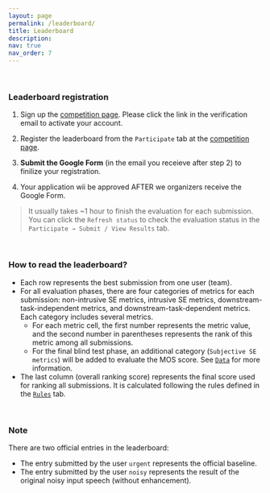 ```yaml
---
layout: page
permalink: /leaderboard/
title: Leaderboard
description:  
nav: true
nav_order: 7
---
```


<!--
The blind test leaderboard has been closed since the challenge has completed. The final results can be found at https://urgent-challenge.com/competitions/5#final_results.

<del>The blind test leaderboard is now live at [https://urgent-challenge.com](https://urgent-challenge.com/).</del>

-->

<br>

### Leaderboard registration

1. Sign up the [competition page](https://urgent-challenge.com). Please click the link in the verification email to activate your account.

2. Register the leaderboard from the `Participate` tab at the [competition page](https://urgent-challenge.com/competitions/13).

3. **Submit the Google Form** (in the email you receieve after step 2) to finilize your registration. 

4. Your application wii be approved AFTER we organizers receive the Google Form.

<!-- 5. Then you can download the test set from the `Participate → Get Data` tab and start to make submissions in the `Participate → Submit / View Results` tab.-->
> It usually takes ~1 hour to finish the evaluation for each submission. You can click the `Refresh status` to check the evaluation status in the `Participate → Submit / View Results` tab.

<br>

### How to read the leaderboard?

  * Each row represents the best submission from one user (team).
  * For all evaluation phases, there are four categories of metrics for each submission: non-intrusive SE metrics, intrusive SE metrics, downstream-task-independent metrics, and downstream-task-dependent metrics. Each category includes several metrics.
      * For each metric cell, the first number represents the metric value, and the second number in parentheses represents the rank of this metric among all submissions.
      * For the final blind test phase, an additional category (`Subjective SE metrics`) will be added to evaluate the MOS score. See [`Data`](/urgent2025/data) for more information.
  * The last column (overall ranking score) represents the final score used for ranking all submissions. It is calculated following the rules defined in the [`Rules`](/urgent2025/rules) tab.

<br>

### Note

There are two official entries in the leaderboard:
  * The entry submitted by the user `urgent` represents the official baseline.
  * The entry submitted by the user `noisy` represents the result of the original noisy input speech (without enhancement).